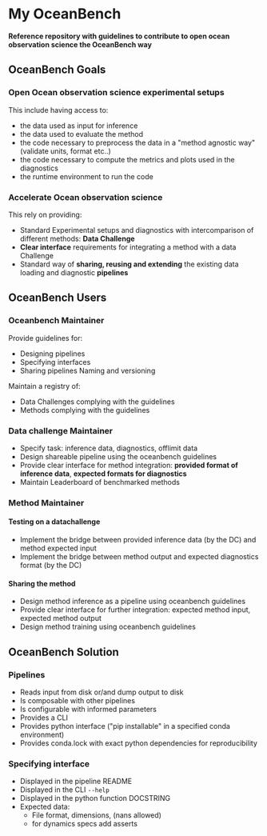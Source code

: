 # My OceanBench
**Reference repository with guidelines to contribute to open ocean observation science the OceanBench way**


## OceanBench Goals
### Open Ocean observation science experimental setups
This include having access to:
  - the data used as input for inference
  - the data used to evaluate the method
  - the code necessary to preprocess the data in a "method agnostic way" (validate units, format etc..)
  - the code necessary to compute the metrics and plots used in the diagnostics
  - the runtime environment to run the code



### Accelerate Ocean observation science
This rely on providing:
  - Standard Experimental setups and diagnostics with intercomparison of different methods:  **Data Challenge**
  - **Clear interface** requirements for integrating a method with a data Challenge
  - Standard way of **sharing, reusing and extending** the existing data loading and diagnostic **pipelines**


## OceanBench Users 
### Oceanbench Maintainer
Provide guidelines for:
- Designing pipelines
- Specifying interfaces
- Sharing pipelines Naming and versioning 


Maintain a registry of:
- Data Challenges complying with the guidelines
- Methods complying with the guidelines
  

### Data challenge Maintainer
- Specify task: inference data, diagnostics, offlimit data
- Design shareable pipeline using the oceanbench guidelines
- Provide clear interface for method integration: **provided format of inference data**, **expected formats for diagnostics**
- Maintain Leaderboard of benchmarked methods


### Method Maintainer
#### Testing on a datachallenge
- Implement the bridge between provided inference data (by the DC) and method expected input
- Implement the bridge between  method output and expected diagnostics format (by the DC)

#### Sharing the method 
- Design method inference as a pipeline using oceanbench guidelines
- Provide clear interface for further integration: expected method input, expected method output
- Design method training using oceanbench guidelines

## OceanBench Solution
### Pipelines
- Reads input from disk or/and dump output to disk
- Is composable with other pipelines
- Is configurable with informed parameters
- Provides a CLI
- Provides python interface ("pip installable" in a specified conda environment)
- Provides conda.lock with exact python dependencies for reproducibility



### Specifying interface
- Displayed in the pipeline README
- Displayed in the CLI `--help`
- Displayed in the python function  DOCSTRING
- Expected data:
  - File format, dimensions, (nans allowed)
  - for dynamics specs add asserts

